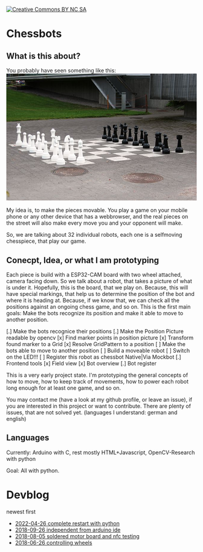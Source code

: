 [![Creative Commons BY NC SA](https://i.creativecommons.org/l/by-nc-sa/4.0/80x15.png)](http://creativecommons.org/licenses/by-nc-sa/4.0/)

# Chessbots

## What is this about?

You probably have seen something like this:
[![Street chess picture from wikipedia](./devblog/images/street-chess-wikipedia.jpg)](https://commons.wikimedia.org/wiki/File:Katushakki_-_Street_chess,_Finland.jpg)

My idea is, to make the pieces movable. You play a game on your mobile phone or any other device that has a webbrowser, and the real pieces on the street will also make every move you and your opponent will make.

So, we are talking about 32 individual robots, each one is a selfmoving chesspiece, that play our game.

## Conecpt, Idea, or what I am prototyping

Each piece is build with a ESP32-CAM board with two wheel attached, camera facing down. So we talk about a robot, that takes a picture of what is under it.
Hopefully, this is the board, that we play on. Because, this will have special markings, that help us to determine the position of the bot and where it is heading at.
Because, if we know that, we can check all the positions against an ongoing chess game, and so on.
This is the first main goals: Make the bots recognize its position and make it able to move to another position.

[.] Make the bots recognice their positions
    [.] Make the Position Picture readable by opencv
    [x] Find marker points in position picture
    [x] Transform found marker to a Grid
    [x] Resolve GridPattern to a position
[ ] Make the bots able to move to another position
    [ ] Build a moveable robot
    [ ] Switch on the LED!!!
    [ ] Register this robot as chessbot
        Native|Via Mockbot
[.] Frontend tools
    [x] Field view
    [x] Bot overview
    [.] Bot register
    




This is a very early project state.  I'm prototyping the general concepts of how to move, how to keep track of movements, how to power each robot long enough for at least one game, and so on.

You may contact me (have a look at my github profile, or leave an issue), if you are interested in this project or want to contribute. There are plenty of issues, that are not solved yet. (languages I understand: german and english)

## Languages

Currently: Arduino with C, rest mostly HTML+Javascript, OpenCV-Research with python

Goal: All with python.

# Devblog 

newest first

- [2022-04-26 complete restart with python](devblog/2022-04-26-the_case_with_snakes.md)
- [2018-09-26 independent from arduino ide](devblog/2018-09-26-independent-from-arduino-ide.md)
- [2018-08-05 soldered motor board and nfc testing](devblog/2018-08-05-soldered-motor-board-and-nfc-testing.md)
- [2018-06-26 controlling wheels](devblog/2018-06-26-controlling-wheels.md)